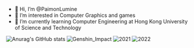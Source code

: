 - 👋 Hi, I’m @PaimonLumine
- 👀 I’m interested in Computer Graphics and games
- 🌱 I’m currently learning Computer Engineering at Hong Kong University of Science and Technology

<!---
PaimonLumine/PaimonLumine is a ✨ special ✨ repository because its `README.md` (this file) appears on your GitHub profile.
You can click the Preview link to take a look at your changes.
--->

![Anurag's GitHub stats](https://github-readme-stats.vercel.app/api?username=paimonlumine)
![Genshin_Impact](https://genshin-card.getloli.com/0-59/2620096.png)
![2021](https://skyline.github.com/PaimonLumine/2021)
![2022](https://skyline.github.com/PaimonLumine/2022)
